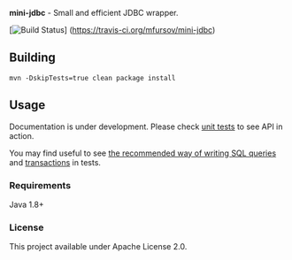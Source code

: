 __mini-jdbc__  - Small and efficient JDBC wrapper.

[![Build Status](https://travis-ci.org/mfursov/mini-jdbc.svg?branch=master)]	(https://travis-ci.org/mfursov/mini-jdbc)

## Building

```
mvn -DskipTests=true clean package install
```

## Usage

Documentation is under development. Please check [unit tests](https://github.com/mfursov/mini-jdbc/blob/master/src/test/java/mini/jdbc/test/SamplesTest.java) to see API in action.

You may find useful to see [the recommended way of writing SQL queries](https://github.com/mfursov/mini-jdbc/blob/master/src/test/java/mini/jdbc/test/asset/SampleQueries.java) and
[transactions](https://github.com/mfursov/mini-jdbc/blob/master/src/test/java/mini/jdbc/test/asset/dbi/SampleDbi.java) in tests.

### Requirements

Java 1.8+


### License

This project available under Apache License 2.0.